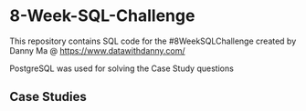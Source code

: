 # 8-Week-SQL-Challenge

This repository contains SQL code for the #8WeekSQLChallenge created by Danny Ma @ https://www.datawithdanny.com/

PostgreSQL was used for solving the Case Study questions

## Case Studies
